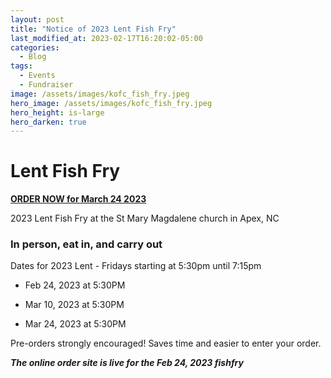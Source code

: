 ```yaml
---
layout: post
title: "Notice of 2023 Lent Fish Fry"
last_modified_at: 2023-02-17T16:20:02-05:00
categories:
  - Blog
tags:
  - Events
  - Fundraiser
image: /assets/images/kofc_fish_fry.jpeg
hero_image: /assets/images/kofc_fish_fry.jpeg
hero_height: is-large
hero_darken: true
---
```


# Lent Fish Fry

[**ORDER NOW for March 24 2023**](http://lentfishfry.com)

2023 Lent Fish Fry at the St Mary Magdalene church in Apex, NC

### In person, eat in, and carry out




Dates for 2023 Lent - Fridays starting at 5:30pm until 7:15pm

* Feb 24, 2023 at 5:30PM

* Mar 10, 2023 at 5:30PM

* Mar 24, 2023 at 5:30PM

Pre-orders strongly encouraged! Saves time and easier to enter your order.

***The online order site is live for the Feb 24, 2023 fishfry***
